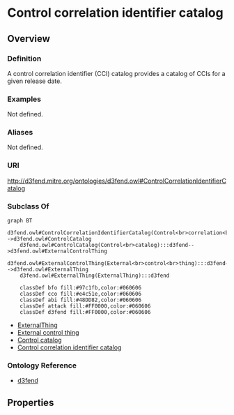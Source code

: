 # Control correlation identifier catalog

## Overview

### Definition
A control correlation identifier (CCI) catalog provides a catalog of CCIs for a given release date.

### Examples
Not defined.

### Aliases
Not defined.

### URI
http://d3fend.mitre.org/ontologies/d3fend.owl#ControlCorrelationIdentifierCatalog

### Subclass Of
```mermaid
graph BT
    d3fend.owl#ControlCorrelationIdentifierCatalog(Control<br>correlation<br>identifier<br>catalog):::d3fend-->d3fend.owl#ControlCatalog
    d3fend.owl#ControlCatalog(Control<br>catalog):::d3fend-->d3fend.owl#ExternalControlThing
    d3fend.owl#ExternalControlThing(External<br>control<br>thing):::d3fend-->d3fend.owl#ExternalThing
    d3fend.owl#ExternalThing(ExternalThing):::d3fend
    
    classDef bfo fill:#97c1fb,color:#060606
    classDef cco fill:#e4c51e,color:#060606
    classDef abi fill:#48DD82,color:#060606
    classDef attack fill:#FF0000,color:#060606
    classDef d3fend fill:#FF0000,color:#060606
```

- [ExternalThing](/docs/ontology/reference/model/ExternalThing/ExternalThing.md)
- [External control thing](/docs/ontology/reference/model/ExternalThing/External%20control%20thing/External%20control%20thing.md)
- [Control catalog](/docs/ontology/reference/model/ExternalThing/External%20control%20thing/Control%20catalog/Control%20catalog.md)
- [Control correlation identifier catalog](/docs/ontology/reference/model/ExternalThing/External%20control%20thing/Control%20catalog/Control%20correlation%20identifier%20catalog/Control%20correlation%20identifier%20catalog.md)


### Ontology Reference
- [d3fend](http://d3fend.mitre.org/ontologies/d3fend.owl#)

## Properties
